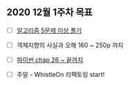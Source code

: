 ## 2020 12월 1주차 목표

- [ ] [알고리즘 5문제 이상 풀기](https://github.com/UntitledCrew/Weekly/tree/sangwoo/2020_year/11_month/4_week/Sangwoo/Algorithm)

- [ ] 객체지향의 사실과 오해 160 ~ 250p 까지

- [ ] [파이썬 chap 26 ~ 끝까지](https://github.com/UntitledCrew/Weekly/tree/sangwoo/2020_year/11_month/4_week/Sangwoo/Python)

- [ ] 주말 -  WhistleOn 리팩토링 start!
